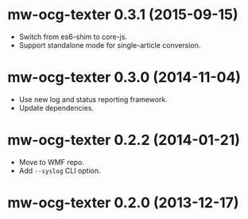 # mw-ocg-texter 0.3.1 (2015-09-15)
* Switch from es6-shim to core-js.
* Support standalone mode for single-article conversion.

# mw-ocg-texter 0.3.0 (2014-11-04)
* Use new log and status reporting framework.
* Update dependencies.

# mw-ocg-texter 0.2.2 (2014-01-21)
* Move to WMF repo.
* Add `--syslog` CLI option.

# mw-ocg-texter 0.2.0 (2013-12-17)

